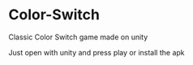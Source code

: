 # Color-Switch
 Classic Color Switch game made on unity
 
Just open with unity and press play or install the apk
